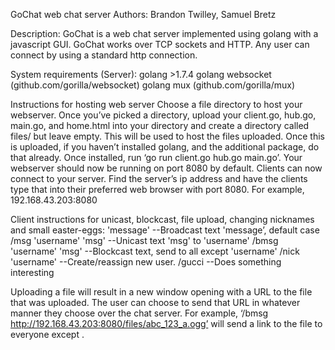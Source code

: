 GoChat web chat server
Authors: Brandon Twilley, Samuel Bretz

Description: GoChat is a web chat server implemented using golang with a javascript GUI. GoChat works over TCP sockets and HTTP.  Any user can connect by using a standard http connection.

System requirements (Server):
golang >1.7.4
golang websocket (github.com/gorilla/websocket)
golang mux (github.com/gorilla/mux)

Instructions for hosting web server
Choose a file directory to host your webserver.
Once you’ve picked a directory, upload your client.go, hub.go, main.go, and home.html into your directory and create a directory called files/ but leave empty.  This will be used to host the files uploaded.
Once this is uploaded, if you haven’t installed golang, and the additional package, do that already.  Once installed, run ‘go run client.go hub.go main.go’.  Your webserver should now be running on port 8080 by default.
Clients can now connect to your server.
Find the server’s ip address and have the clients type that into their preferred web browser with port 8080.
For example, 192.168.43.203:8080

Client instructions for unicast, blockcast, file upload, changing nicknames and small easter-eggs:
'message'                     	--Broadcast text 'message’, default case
/msg 'username' 'msg'         	--Unicast text 'msg' to 'username'
/bmsg 'username' 'msg'        	--Blockcast text, send to all except 'username'
/nick 'username'              	--Create/reassign new user.
/gucci                        		--Does something interesting

Uploading a file will result in a new window opening with a URL to the file that was uploaded. The user can choose to send that URL in whatever manner they choose over the chat server.  For example, ‘/bmsg <user> http://192.168.43.203:8080/files/abc_123_a.ogg’ will send a link to the file to everyone except <user>.
